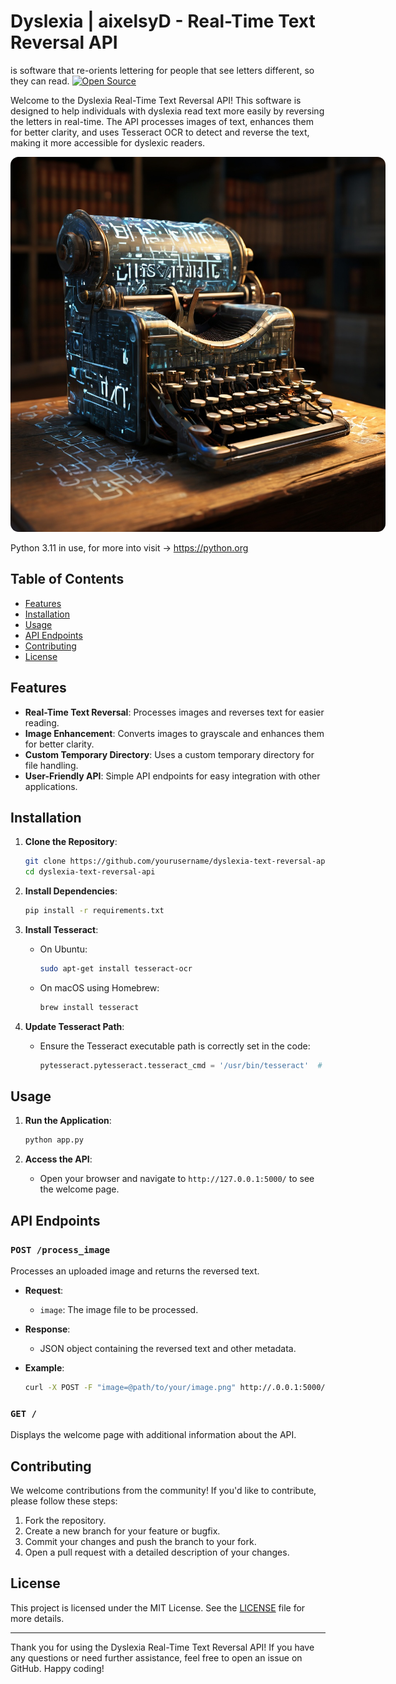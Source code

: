 # Dyslexia | aixelsyD - Real-Time Text Reversal API
is software that re-orients lettering for people that see letters different, so they can read. 
[![Open Source](https://badges.frapsoft.com/os/v1/open-source.png?v=103)]()

Welcome to the Dyslexia Real-Time Text Reversal API! This software is designed to help individuals with dyslexia read text more easily by reversing the letters in real-time. The API processes images of text, enhances them for better clarity, and uses Tesseract OCR to detect and reverse the text, making it more accessible for dyslexic readers.

<img style="align:center;border-radius:13px;max-width:800px;width:600px;" src="tesseract.jpeg"/>

Python 3.11 in use, for more into visit -> https://python.org



## Table of Contents
- [Features](#features)
- [Installation](#installation)
- [Usage](#usage)
- [API Endpoints](#api-endpoints)
- [Contributing](#contributing)
- [License](#license)

## Features
- **Real-Time Text Reversal**: Processes images and reverses text for easier reading.
- **Image Enhancement**: Converts images to grayscale and enhances them for better clarity.
- **Custom Temporary Directory**: Uses a custom temporary directory for file handling.
- **User-Friendly API**: Simple API endpoints for easy integration with other applications.

## Installation
1. **Clone the Repository**:
    ```bash
    git clone https://github.com/yourusername/dyslexia-text-reversal-api.git
    cd dyslexia-text-reversal-api
    ```

2. **Install Dependencies**:
    ```bash
    pip install -r requirements.txt
    ```

3. **Install Tesseract**:
    - On Ubuntu:
      ```bash
      sudo apt-get install tesseract-ocr
      ```
    - On macOS using Homebrew:
      ```bash
      brew install tesseract
      ```

4. **Update Tesseract Path**:
    - Ensure the Tesseract executable path is correctly set in the code:
      ```python
      pytesseract.pytesseract.tesseract_cmd = '/usr/bin/tesseract'  # Update this path if necessary
      ```

## Usage
1. **Run the Application**:
    ```bash
    python app.py
    ```

2. **Access the API**:
    - Open your browser and navigate to `http://127.0.0.1:5000/` to see the welcome page.

## API Endpoints
### `POST /process_image`
Processes an uploaded image and returns the reversed text.

- **Request**:
  - `image`: The image file to be processed.

- **Response**:
  - JSON object containing the reversed text and other metadata.

- **Example**:
    ```bash
    curl -X POST -F "image=@path/to/your/image.png" http://.0.0.1:5000/process_image
    ```

### `GET /`
Displays the welcome page with additional information about the API.

## Contributing
We welcome contributions from the community! If you'd like to contribute, please follow these steps:
1. Fork the repository.
2. Create a new branch for your feature or bugfix.
3. Commit your changes and push the branch to your fork.
4. Open a pull request with a detailed description of your changes.

## License
This project is licensed under the MIT License. See the [LICENSE](LICENSE) file for more details.

---

Thank you for using the Dyslexia Real-Time Text Reversal API! If you have any questions or need further assistance, feel free to open an issue on GitHub. Happy coding!
